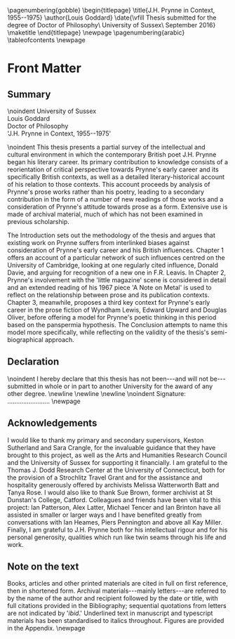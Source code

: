 \pagenumbering{gobble}
\begin{titlepage}
\title{J.H. Prynne in Context, 1955--1975}
\author{Louis Goddard}
\date{\vfill Thesis submitted for the degree of Doctor of Philosophy\\
    University of Sussex\\
    September 2016}
\maketitle
\end{titlepage}
\newpage
\pagenumbering{arabic}
\tableofcontents
\newpage

# Front Matter

## Summary

\noindent University of Sussex  
Louis Goddard  
Doctor of Philosophy  
'J.H. Prynne in Context, 1955--1975'

\noindent This thesis presents a partial survey of the intellectual and cultural environment in which the contemporary British poet J.H. Prynne began his literary career. Its primary contribution to knowledge consists of a reorientation of critical perspective towards Prynne's early career and its specifically British contexts, as well as a detailed literary-historical account of his relation to those contexts. This account proceeds by analysis of Prynne's prose works rather than his poetry, leading to a secondary contribution in the form of a number of new readings of those works and a consideration of Prynne's attitude towards prose as a form. Extensive use is made of archival material, much of which has not been examined in previous scholarship.

The Introduction sets out the methodology of the thesis and argues that existing work on Prynne suffers from interlinked biases against consideration of Prynne's early career and his British influences. Chapter 1 offers an account of a particular network of such influences centred on the University of Cambridge, looking at one regularly cited influence, Donald Davie, and arguing for recognition of a new one in F.R. Leavis. In Chapter 2, Prynne's involvement with the 'little magazine' scene is considered in detail and an extended reading of his 1967 piece 'A Note on Metal' is used to reflect on the relationship between prose and its publication contexts. Chapter 3, meanwhile, proposes a third key context for Prynne's early career in the prose fiction of Wyndham Lewis, Edward Upward and Douglas Oliver, before offering a model for Prynne's poetic thinking in this period based on the panspermia hypothesis. The Conclusion attempts to name this model more specifically, while reflecting on the validity of the thesis's semi-biographical approach.


## Declaration

\noindent I hereby declare that this thesis has not been---and will not be---submitted in whole or in part to another University for the award of any other degree.
\newline
\newline
\newline
\noindent Signature: ........................
\newpage

## Acknowledgements

I would like to thank my primary and secondary supervisors, Keston Sutherland and Sara Crangle, for the invaluable guidance that they have brought to this project, as well as the Arts and Humanities Research Council and the University of Sussex for supporting it financially. I am grateful to the Thomas J. Dodd Research Center at the University of Connecticut, both for the provision of a Strochlitz Travel Grant and for the assistance and hospitality generously offered by archivists Melissa Watterworth Batt and Tanya Rose. I would also like to thank Sue Brown, former archivist at St Dunstan's College, Catford. Colleagues and friends have been vital to this project: Ian Patterson, Alex Latter, Michael Tencer and Ian Brinton have all assisted in smaller or larger ways and I have benefited greatly from conversations with Ian Heames, Piers Pennington and above all Kay Miller. Finally, I am grateful to J.H. Prynne both for his intellectual rigour and for his personal generosity, qualities which run like twin seams through his life and work.


## Note on the text

Books, articles and other printed materials are cited in full on first reference, then in shortened form. Archival materials---mainly letters---are referred to by the name of the author and recipient followed by the date or title, with full citations provided in the Bibliography; sequential quotations from letters are not indicated by '*ibid*.' Underlined text in manuscript and typescript materials has been standardised to italics throughout. Figures are provided in the Appendix. 
\newpage

